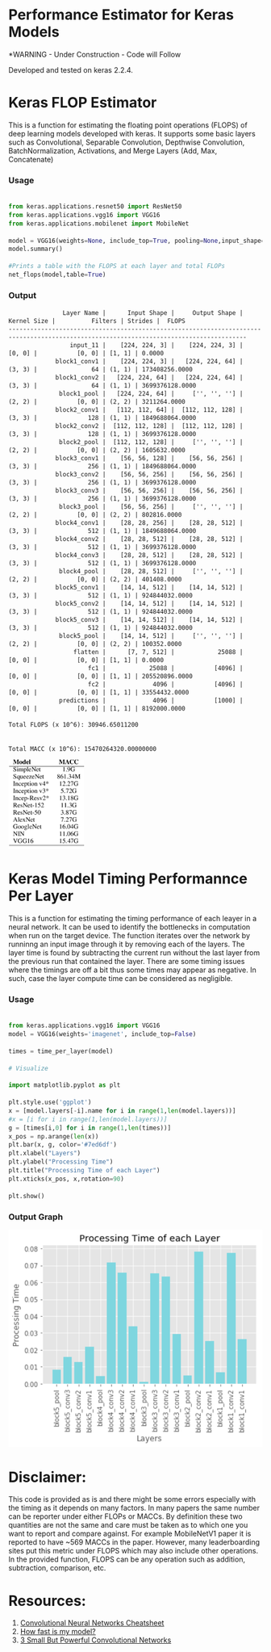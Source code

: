 # Performance Estimator for Keras Models
*WARNING - Under Construction - Code will Follow

Developed and tested on keras 2.2.4.

# Keras FLOP Estimator

This is a function for estimating the floating point operations (FLOPS) of deep learning models developed with keras. It supports some basic layers such as Convolutional, Separable Convolution, Depthwise Convolution, BatchNormalization, Activations, and Merge Layers (Add, Max, Concatenate)

### Usage

```python

from keras.applications.resnet50 import ResNet50
from keras.applications.vgg16 import VGG16
from keras.applications.mobilenet import MobileNet

model = VGG16(weights=None, include_top=True, pooling=None,input_shape=(224,224,3))
model.summary()

#Prints a table with the FLOPS at each layer and total FLOPs
net_flops(model,table=True)

```

### Output
```
               Layer Name |      Input Shape |     Output Shape |      Kernel Size |          Filters | Strides |  FLOPS
----------------------------------------------------------------------------------------------------------------------------------------
                 input_11 |    [224, 224, 3] |    [224, 224, 3] |           [0, 0] |           [0, 0] | [1, 1] | 0.0000
             block1_conv1 |    [224, 224, 3] |   [224, 224, 64] |           (3, 3) |               64 | (1, 1) | 173408256.0000
             block1_conv2 |   [224, 224, 64] |   [224, 224, 64] |           (3, 3) |               64 | (1, 1) | 3699376128.0000
              block1_pool |   [224, 224, 64] |     ['', '', ''] |           (2, 2) |           [0, 0] | (2, 2) | 3211264.0000
             block2_conv1 |   [112, 112, 64] |  [112, 112, 128] |           (3, 3) |              128 | (1, 1) | 1849688064.0000
             block2_conv2 |  [112, 112, 128] |  [112, 112, 128] |           (3, 3) |              128 | (1, 1) | 3699376128.0000
              block2_pool |  [112, 112, 128] |     ['', '', ''] |           (2, 2) |           [0, 0] | (2, 2) | 1605632.0000
             block3_conv1 |    [56, 56, 128] |    [56, 56, 256] |           (3, 3) |              256 | (1, 1) | 1849688064.0000
             block3_conv2 |    [56, 56, 256] |    [56, 56, 256] |           (3, 3) |              256 | (1, 1) | 3699376128.0000
             block3_conv3 |    [56, 56, 256] |    [56, 56, 256] |           (3, 3) |              256 | (1, 1) | 3699376128.0000
              block3_pool |    [56, 56, 256] |     ['', '', ''] |           (2, 2) |           [0, 0] | (2, 2) | 802816.0000
             block4_conv1 |    [28, 28, 256] |    [28, 28, 512] |           (3, 3) |              512 | (1, 1) | 1849688064.0000
             block4_conv2 |    [28, 28, 512] |    [28, 28, 512] |           (3, 3) |              512 | (1, 1) | 3699376128.0000
             block4_conv3 |    [28, 28, 512] |    [28, 28, 512] |           (3, 3) |              512 | (1, 1) | 3699376128.0000
              block4_pool |    [28, 28, 512] |     ['', '', ''] |           (2, 2) |           [0, 0] | (2, 2) | 401408.0000
             block5_conv1 |    [14, 14, 512] |    [14, 14, 512] |           (3, 3) |              512 | (1, 1) | 924844032.0000
             block5_conv2 |    [14, 14, 512] |    [14, 14, 512] |           (3, 3) |              512 | (1, 1) | 924844032.0000
             block5_conv3 |    [14, 14, 512] |    [14, 14, 512] |           (3, 3) |              512 | (1, 1) | 924844032.0000
              block5_pool |    [14, 14, 512] |     ['', '', ''] |           (2, 2) |           [0, 0] | (2, 2) | 100352.0000
                  flatten |      [7, 7, 512] |            25088 |           [0, 0] |           [0, 0] | [1, 1] | 0.0000
                      fc1 |            25088 |           [4096] |           [0, 0] |           [0, 0] | [1, 1] | 205520896.0000
                      fc2 |             4096 |           [4096] |           [0, 0] |           [0, 0] | [1, 1] | 33554432.0000
              predictions |             4096 |           [1000] |           [0, 0] |           [0, 0] | [1, 1] | 8192000.0000

Total FLOPS (x 10^6): 30946.65011200


Total MACC (x 10^6): 15470264320.00000000
```

<img src="./Figures/MACCs.png" width="150">

# Keras Model Timing Performannce Per Layer

This is a function for estimating the timing performance of each leayer in a neural network. It can be used to identify the bottlenecks in computation when run on the target device. The function iterates over the network by runninng an input image through it by removing each of the layers. The layer time is found by subtracting the current run without the last layer from the previous run that contained the layer. There are some timing issues where the timings are off a bit thus some times may appear as negative. In such, case the layer compute time can be considered as negligible.

### Usage

```python

from keras.applications.vgg16 import VGG16
model = VGG16(weights='imagenet', include_top=False)

times = time_per_layer(model)

# Visualize

import matplotlib.pyplot as plt

plt.style.use('ggplot')
x = [model.layers[-i].name for i in range(1,len(model.layers))]
#x = [i for i in range(1,len(model.layers))]
g = [times[i,0] for i in range(1,len(times))]
x_pos = np.arange(len(x))
plt.bar(x, g, color='#7ed6df')
plt.xlabel("Layers")
plt.ylabel("Processing Time")
plt.title("Processing Time of each Layer")
plt.xticks(x_pos, x,rotation=90)

plt.show()

```
### Output Graph

<img src="./Figures/VGG16_timings.png" width="512">

# Disclaimer:

This code is provided as is and there might be some errors especially with the timing as it depends on many factors. In many papers the same number can be reporter under either FLOPs or MACCs. By definition these two quantities are not the same and care must be taken as to which one you want to report and compare against. For example MobileNetV1 paper it is reported to have ~569 MACCs in the paper. However, many leaderboarding sites put this metric under FLOPS which may also include other operations. In the provided function, FLOPS can be any operation such as addition, subtraction, comparison, etc.  

# Resources:
1. [Convolutional Neural Networks Cheatsheet](https://stanford.edu/~shervine/teaching/cs-230/cheatsheet-convolutional-neural-networks)
2. [How fast is my model?](https://machinethink.net/blog/how-fast-is-my-model/)
3. [3 Small But Powerful Convolutional Networks](https://towardsdatascience.com/3-small-but-powerful-convolutional-networks-27ef86faa42d)
